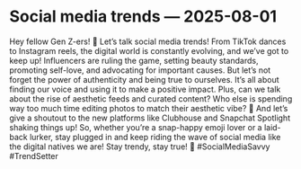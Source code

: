 # Social media trends — 2025-08-01

Hey fellow Gen Z-ers! 📱 Let’s talk social media trends! From TikTok dances to Instagram reels, the digital world is constantly evolving, and we’ve got to keep up! Influencers are ruling the game, setting beauty standards, promoting self-love, and advocating for important causes. But let’s not forget the power of authenticity and being true to ourselves. It’s all about finding our voice and using it to make a positive impact. Plus, can we talk about the rise of aesthetic feeds and curated content? Who else is spending way too much time editing photos to match their aesthetic vibe? 🌸 And let’s give a shoutout to the new platforms like Clubhouse and Snapchat Spotlight shaking things up! So, whether you’re a snap-happy emoji lover or a laid-back lurker, stay plugged in and keep riding the wave of social media like the digital natives we are! Stay trendy, stay true! 💫 #SocialMediaSavvy #TrendSetter